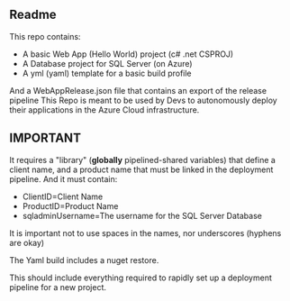 ## Readme

This repo contains: 

 - A basic Web App (Hello World) project (c# .net CSPROJ) 
 - A Database project for SQL Server (on Azure)
 - A yml (yaml) template for a basic build profile

And a WebAppRelease.json file that contains an export of the release pipeline
This Repo is meant to be used by Devs to autonomously deploy their applications in the Azure Cloud infrastructure.

## IMPORTANT
It requires a "library" (**globally** pipelined-shared variables) that define a client name, and a product name that must be linked in the deployment pipeline. And it must contain:

 - ClientID=Client Name 
 - ProductID=Product Name
 - sqladminUsername=The username for the SQL Server Database

It is important not to use spaces in the names, nor underscores (hyphens are okay)

The Yaml build includes a nuget restore.

This should include everything required to rapidly set up a deployment pipeline for a new project.
